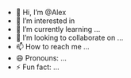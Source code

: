 - 👋 Hi, I’m @Alex
- 👀 I’m interested in
- 🌱 I’m currently learning ...
- 💞️ I’m looking to collaborate on ...
- 📫 How to reach me ...
- 😄 Pronouns: ...
- ⚡ Fun fact: ...

<!---
AlexandrIP/AlexandrIP is a ✨ special ✨ repository because its `README.md` (this file) appears on your GitHub profile.
You can click the Preview link to take a look at your changes.
--->
